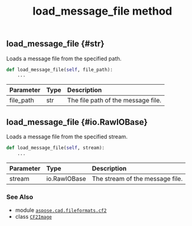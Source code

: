 ﻿---
title: load_message_file method
second_title: Aspose.CAD for Python via .NET API References
description: 
type: docs
weight: 80
url: /aspose.cad.fileformats.cf2/cf2image/load_message_file/
is_root: false
---

## load_message_file {#str}

Loads a message file from the specified path.



```python
def load_message_file(self, file_path):
    ...
```


| Parameter | Type | Description |
| :- | :- | :- |
| file_path | str | The file path of the message file. |


## load_message_file {#io.RawIOBase}

Loads a message file from the specified stream.



```python
def load_message_file(self, stream):
    ...
```


| Parameter | Type | Description |
| :- | :- | :- |
| stream | io.RawIOBase | The stream of the message file. |



### See Also
* module [`aspose.cad.fileformats.cf2`](../../)
* class [`CF2Image`](/cad/python-net/aspose.cad.fileformats.cf2/cf2image)
